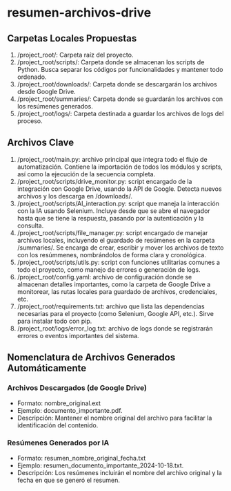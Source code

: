 # resumen-archivos-drive

## Carpetas Locales Propuestas
1. /project_root/: Carpeta raíz del proyecto.
2. /project_root/scripts/: Carpeta donde se almacenan los scripts de Python. Busca separar los códigos por funcionalidades y mantener todo ordenado.
3. /project_root/downloads/: Carpeta donde se descargarán los archivos desde Google Drive.
4. /project_root/summaries/: Carpeta donde se guardarán los archivos con los resúmenes generados.
5. /project_root/logs/: Carpeta destinada a guardar los archivos de logs del proceso.

## Archivos Clave
1. /project_root/main.py: archivo principal que integra todo el flujo de automatización. Contiene la importación de todos los módulos y scripts, así como la ejecución de la secuencia completa.
2. /project_root/scripts/drive_monitor.py: script encargado de la integración con Google Drive, usando la API de Google. Detecta nuevos archivos y los descarga en /downloads/.
3. /project_root/scripts/AI_interaction.py: script que maneja la interacción con la IA usando Selenium. Incluye desde que se abre el navegador hasta que se tiene la respuesta, pasando por la autenticación y la consulta.
4. /project_root/scripts/file_manager.py: script encargado de manejar archivos locales, incluyendo el guardado de resúmenes en la carpeta /summaries/. Se encarga de crear, escribir y mover los archivos de texto con los resúmmenes, nombrándolos de forma clara y cronológica.
5. /project_root/scripts/utils.py: script con funciones utilitarias comunes a todo el proyecto, como manejo de errores o generación de logs.
6. /project_root/config.yaml: archivo de configuración donde se almacenan detalles importantes, como la carpeta de Google Drive a monitorear, las rutas locales para guardado de archivos, credenciales, etc.
7. /project_root/requirements.txt: archivo que lista las dependencias necesarias para el proyecto (como Selenium, Google API, etc.). Sirve para instalar todo con pip.
8. /project_root/logs/error_log.txt: archivo de logs donde se registrarán errores o eventos importantes del sistema.

## Nomenclatura de Archivos Generados Automáticamente

### Archivos Descargados (de Google Drive)
- Formato: nombre_original.ext
- Ejemplo: documento_importante.pdf.
- Descripción: Mantener el nombre original del archivo para facilitar la identificación del contenido.

### Resúmenes Generados por IA
- Formato: resumen_nombre_original_fecha.txt
- Ejemplo: resumen_documento_importante_2024-10-18.txt.
- Descripción: Los resúmenes incluirán el nombre del archivo original y la fecha en que se generó el resumen.
